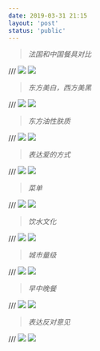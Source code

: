```yaml
---
date: 2019-03-31 21:15
layout: 'post'
status: 'public'
---
```


> *法国和中国餐具对比*

/// ![](https://github.com/elmace/cited_img/raw/master/img/IMG_1915.jpg)
![](https://vkceyugu.cdn.bspapp.com/VKCEYUGU-imgbed/41a13325-b937-41d8-b8d2-4bcb08f58448.jpg)

> *东方美白，西方美黑*

/// ![](https://github.com/elmace/cited_img/raw/master/img/IMG_1916.jpg)
![](https://vkceyugu.cdn.bspapp.com/VKCEYUGU-imgbed/6b544faa-b482-4ba3-be9b-13cf06139bb9.jpg)

> *东方油性肤质*

/// ![](https://github.com/elmace/cited_img/raw/master/img/IMG_1917.jpg)
![](https://vkceyugu.cdn.bspapp.com/VKCEYUGU-imgbed/82e27198-5933-4f2b-b8f6-8cd06c80b454.jpg)

> *表达爱的方式*

/// ![](https://github.com/elmace/cited_img/raw/master/img/IMG_1918.jpg)
![](https://vkceyugu.cdn.bspapp.com/VKCEYUGU-imgbed/72b9a37a-aac7-4c6a-93ff-2e1ba810d7fa.jpg)

> *菜单*

/// ![](https://github.com/elmace/cited_img/raw/master/img/IMG_1919.jpg)
![](https://vkceyugu.cdn.bspapp.com/VKCEYUGU-imgbed/95ab90cc-cddf-4269-97be-3b643f3e3f09.jpg)

> *饮水文化*

/// ![](https://github.com/elmace/cited_img/raw/master/img/IMG_1920.jpg)
![](https://vkceyugu.cdn.bspapp.com/VKCEYUGU-imgbed/42a7b9c3-ba3f-4eaa-b660-a3fec9eab515.jpg)

> *城市量级*

/// ![](https://github.com/elmace/cited_img/raw/master/img/IMG_1921.jpg)
![](https://vkceyugu.cdn.bspapp.com/VKCEYUGU-imgbed/e1107779-025e-44af-9b35-f4945bc305b3.jpg)

> *早中晚餐*

/// ![](https://github.com/elmace/cited_img/raw/master/img/IMG_1922.jpg)
![](https://vkceyugu.cdn.bspapp.com/VKCEYUGU-imgbed/99a5328e-9757-4e83-922c-a0decfd73f2a.jpg)

> *表达反对意见*

/// ![](https://github.com/elmace/cited_img/raw/master/img/IMG_1923.jpg)
![](https://vkceyugu.cdn.bspapp.com/VKCEYUGU-imgbed/71817d43-500d-40a8-a216-6f683e84a30e.jpg)